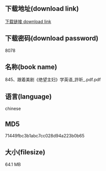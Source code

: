 ## 下载地址(download link)
[下载链接 download link](https://voluble-croquembouche-d321dc.netlify.app/?s=845%E3%80%81%E8%B7%9F%E7%9D%80%E7%BE%8E%E5%89%A7%E3%80%8A%E7%BB%9D%E6%9C%9B%E4%B8%BB%E5%A6%87%E3%80%8B%E5%AD%A6%E8%8B%B1%E8%AF%AD_%E8%A8%B1%E6%98%95_.pdf)

## 下载密码(download password)
8078

## 名称(book name)
845、跟着美剧《绝望主妇》学英语_許昕_.pdf.pdf

## 语言(language)
chinese

## MD5
71449fbc3b1abc7cc028d94a223b0b65

## 大小(filesize)
64.1 MB
